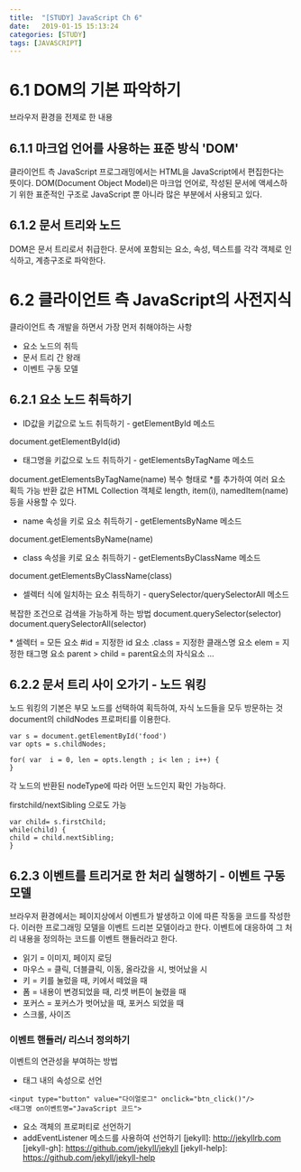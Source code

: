 ```yaml
---
title:  "[STUDY] JavaScript Ch 6"
date:   2019-01-15 15:13:24
categories: [STUDY]
tags: [JAVASCRIPT]
---
```


# 6.1 DOM의 기본 파악하기

브라우저 환경을 전제로 한 내용

## 6.1.1 마크업 언어를 사용하는 표준 방식 'DOM'

클라이언트 측 JavaScript 프로그래밍에서는 HTML을 JavaScript에서 편집한다는 뜻이다.
DOM(Document Object Model)은 마크업 언어로, 작성된 문서에 액세스하기 위한 표준적인 구조로
JavaScript 뿐 아니라 많은 부분에서 사용되고 있다.

## 6.1.2 문서 트리와 노드

DOM은 문서 트리로서 취급한다.
문서에 포함되는 요소, 속성, 텍스트를 각각 객체로 인식하고, 계층구조로 파악한다.

# 6.2 클라이언트 측 JavaScript의 사전지식

클라이언트 측 개발을 하면서 가장 먼저 취해야하는 사항

* 요소 노드의 취득
* 문서 트리 간 왕래
* 이벤트 구동 모델

## 6.2.1 요소 노드 취득하기

* ID값을 키값으로 노드 취득하기 - getElementById 메소드

document.getElementById(id)

* 태그명을 키값으로 노드 취득하기 - getElementsByTagName 메소드

document.getElementsByTagName(name) 복수 형태로 \*를 추가하여 여러 요소 획득 가능
반환 값은 HTML Collection 객체로 length, item(i), namedItem(name) 등을 사용할 수 있다.

*  name 속성을 키로 요소 취득하기 - getElementsByName 메소드

document.getElementsByName(name)

* class 속성을 키로 요소 취득하기 - getElementsByClassName 메소드

document.getElementsByClassName(class)

* 셀렉터 식에 일치하는 요소 취득하기 - querySelector/querySelectorAll 메소드

복잡한 조건으로 검색을 가능하게 하는 방법
document.querySelector(selector)
document.querySelectorAll(selector)

\* 셀렉터 = 모든 요소
#id = 지정한 id 요소
.class = 지정한 클래스명 요소
elem = 지정한 태그명 요소
parent > child = parent요소의 자식요소
...

## 6.2.2 문서 트리 사이 오가기 - 노드 워킹

노드 워킹의 기본은 부모 노드를 선택하여 획득하여, 자식 노드들을 모두 방문하는 것
document의 childNodes 프로퍼티를 이용한다.

```
var s = document.getElementById('food')
var opts = s.childNodes;

for( var  i = 0, len = opts.length ; i< len ; i++) {
}
```
각 노드의 반환된 nodeType에 따라 어떤 노드인지 확인 가능하다.

firstchild/nextSibling 으로도 가능

```
var child= s.firstChild;
while(child) {
child = child.nextSibling;
}
```

## 6.2.3 이벤트를 트리거로 한 처리 실행하기 - 이벤트 구동 모델

브라우저 환경에서는 페이지상에서 이벤트가 발생하고 이에 따른 작동을 코드를 작성한다.
이러한 프로그래밍 모델을 이벤트 드리븐 모델이라고 한다.
이벤트에 대응하여 그 처리 내용을 정의하는 코드를 이벤트 핸들러라고 한다.

* 읽기 = 이미지, 페이지 로딩
* 마우스 = 클릭, 더블클릭, 이동, 올라갔을 시, 벗어났을 시
* 키 = 키를 눌렀을 때, 키에서 떼었을 때
* 폼 = 내용이 변경되었을 때, 리셋 버튼이 눌렸을 때
* 포커스 = 포커스가 벗어났을 때, 포커스 되었을 때
* 스크롤, 사이즈

### 이벤트 핸들러/ 리스너 정의하기

이벤트의 연관성을 부여하는 방법

* 태그 내의 속성으로 선언

```
<input type="button" value="다이얼로그" onclick="btn_click()"/>
<태그명 on이벤트명="JavaScript 코드">
```

* 요소 객체의 프로퍼티로 선언하기
* addEventListener 메소드를 사용하여 선언하기
[jekyll]:      http://jekyllrb.com
[jekyll-gh]:   https://github.com/jekyll/jekyll
[jekyll-help]: https://github.com/jekyll/jekyll-help

